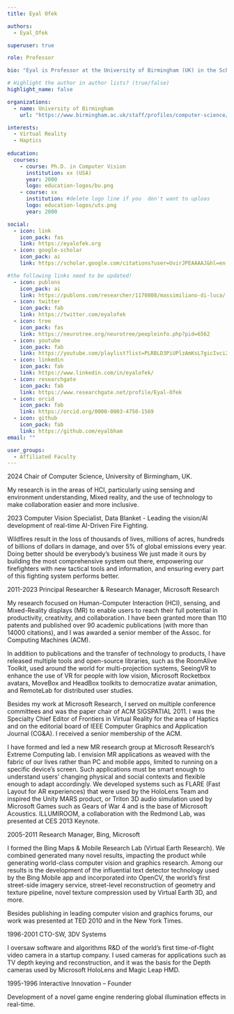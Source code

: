```yaml
---
title: Eyal Ofek

authors:
  - Eyal_Ofek

superuser: true

role: Professor

bio: "Eyal is Professor at the University of Birmingham (UK) in the School of Computer Science."

# Highlight the author in author lists? (true/false)
highlight_name: false

organizations:
  - name: University of Birmingham
    url: "https://www.birmingham.ac.uk/staff/profiles/computer-science/academic-staff/ofek-eyal"

interests:
  - Virtual Reality
  - Haptics
 
education:
  courses:
    - course: Ph.D. in Computer Vision
      institution: xx (USA)
      year: 2000
      logo: education-logos/bu.png
    - course: xx
      institution: #delete logo line if you  don't want to uploas
      logo: education-logos/uts.png
      year: 2000

social:
  - icon: link
    icon_pack: fas
    link: https://eyalofek.org
  - icon: google-scholar
    icon_pack: ai
    link: https://scholar.google.com/citations?user=UvirJPEAAAAJ&hl=en

#the following links need to be updated!
  - icon: publons
    icon_pack: ai
    link: https://publons.com/researcher/1170808/massimiliano-di-luca/
  - icon: twitter
    icon_pack: fab
    link: https://twitter.com/eyalofek
  - icon: tree
    icon_pack: fas
    link: https://neurotree.org/neurotree/peopleinfo.php?pid=6562
  - icon: youtube
    icon_pack: fab
    link: https://youtube.com/playlist?list=PLRBLD3PiUPlzAmKsL7gicIvci2lRXoZah
  - icon: linkedin
    icon_pack: fab
    link: https://www.linkedin.com/in/eyalofek/
  - icon: researchgate
    icon_pack: fab
    link: https://www.researchgate.net/profile/Eyal-Ofek
  - icon: orcid
    icon_pack: fab
    link: https://orcid.org/0000-0003-4750-1569
  - icon: github
    icon_pack: fab
    link: https://github.com/eyalbham
email: ""

user_groups:
  - Affiliated Faculty
---
```



2024 Chair of Computer Science, University of Birmingham, UK.

My research is in the areas of HCI, particularly using sensing and environment understanding, Mixed reality, and the use of technology to make collaboration easier and more inclusive.


2023 Computer Vision Specialist, Data Blanket - Leading the vision/AI development of real-time AI-Driven Fire Fighting.

Wildfires result in the loss of thousands of lives, millions of acres, hundreds of billions of dollars in damage, and over 5% of global emissions every year. Doing better should be everybody’s business ‍We just made it ours by building the most comprehensive system out there, empowering our firefighters with new tactical tools and information, and ensuring every part of this fighting system performs better.

2011-2023 Principal Researcher & Research Manager, Microsoft Research

My research focused on Human-Computer Interaction (HCI), sensing, and Mixed-Reality displays (MR) to enable users to reach their full potential in productivity, creativity, and collaboration. I have been granted more than 110 patents and published over 90 academic publications (with more than 14000 citations), and I was awarded a senior member of the Assoc. for Computing Machines (ACM).

In addition to publications and the transfer of technology to products, I have released multiple tools and open-source libraries, such as the RoomAlive Toolkit, used around the world for multi-projection systems, SeeingVR to enhance the use of VR for people with low vision, Microsoft Rocketbox avatars, MoveBox and HeadBox toolkits to democratize avatar animation, and RemoteLab for distributed user studies.

Besides my work at Microsoft Research, I served on multiple conference committees and was the paper chair of ACM SIGSPATIAL 2011. I was the Specialty Chief Editor of Frontiers in Virtual Reality for the area of Haptics and on the editorial board of IEEE Computer Graphics and Application Journal (CG&A). I received a senior membership of the ACM.

I have formed and led a new MR research group at Microsoft Research’s Extreme Computing lab. I envision MR applications as weaved with the fabric of our lives rather than PC and mobile apps, limited to running on a specific device’s screen. Such applications must be smart enough to understand users’ changing physical and social contexts and flexible enough to adapt accordingly. We developed systems such as FLARE (Fast Layout for AR experiences) that were used by the HoloLens Team and inspired the Unity MARS product, or Triton 3D audio simulation used by Microsoft Games such as Gears of War 4 and is the base of Microsoft Acoustics. ILLUMIROOM, a collaboration with the Redmond Lab, was presented at CES 2013 Keynote.


2005-2011 Research Manager, Bing, Microsoft

I formed the Bing Maps & Mobile Research Lab (Virtual Earth Research). We combined generated many novel results, impacting the product while generating world-class computer vision and graphics research. Among our results is the development of the influential text detector technology used by the Bing Mobile app and incorporated into OpenCV, the world’s first street-side imagery service, street-level reconstruction of geometry and texture pipeline, novel texture compression used by Virtual Earth 3D, and more.

Besides publishing in leading computer vision and graphics forums, our work was presented at TED 2010 and in the New York Times.


1996-2001 CTO-SW, 3DV Systems 

I oversaw software and algorithms R&D of the world’s first time-of-flight video camera in a startup company. I used cameras for applications such as TV depth keying and reconstruction, and it was the basis for the Depth cameras used by Microsoft HoloLens and Magic Leap HMD.


1995-1996 Interactive Innovation – Founder

Development of a novel game engine rendering global illumination effects in real-time. 


